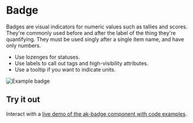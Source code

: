 # Badge

Badges are visual indicators for numeric values such as tallies and scores. They're commonly used before and after the label of the thing they're quantifying.
They must be used singly after a single item name, and have only numbers.

* Use lozenges for statuses.
* Use labels to call out tags and high-visibility attributes.
* Use a tooltip if you want to indicate units.

![Example badge](http://i.imgur.com/ZQHLeGg.png)

## Try it out

Interact with a [live demo of the ak-badge component with code examples](https://aui-cdn.atlassian.com/atlaskit/stories/ak-badge/@VERSION@/).

